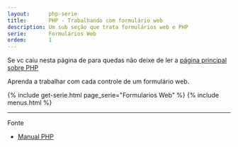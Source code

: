 ```yaml
---
layout:      php-serie
title:       PHP - Trabalhando com formulário web
description: Um sub seção que trata formulários web e PHP
serie:       Formulários Web
ordem:       1
---
```


Se vc caiu nesta página de para quedas não deixe de ler a [página principal sobre PHP](/php/)

Aprenda a trabalhar com cada controle de um formulário web.

{% include get-serie.html page_serie="Formularios Web" %} 
{% include menus.html %} 

<hr />
Fonte

- [Manual PHP](http://www.php.net/manual/pt_BR/ "link-externo")
